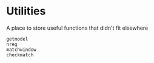 # Utilities
A place to store useful functions that didn't fit elsewhere

```@docs
getmodel
nreg
matchwindow
checkmatch
```
